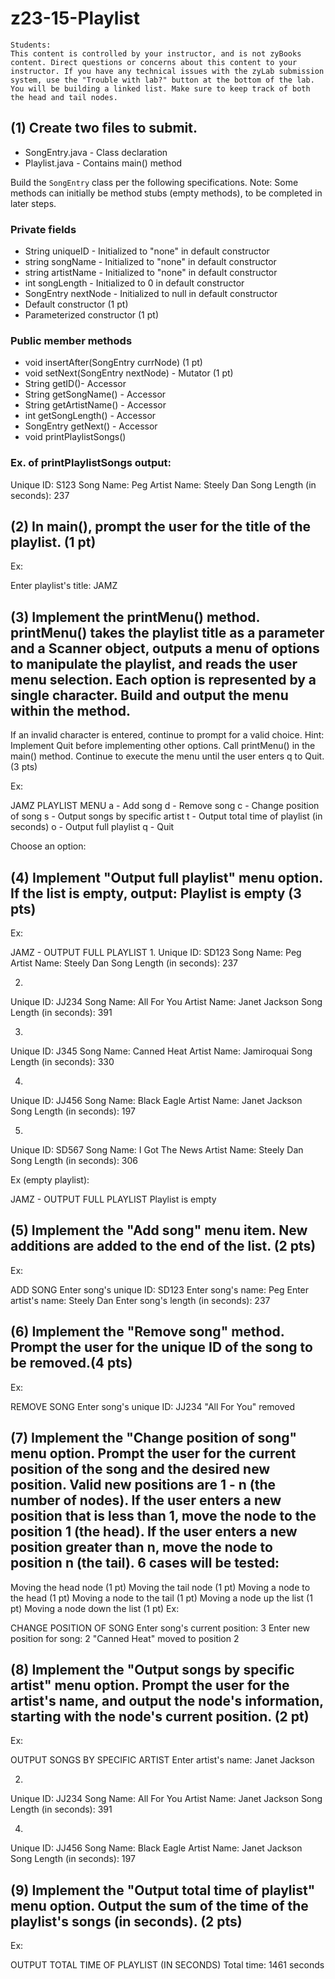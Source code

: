 # z23-15-Playlist

    Students:
    This content is controlled by your instructor, and is not zyBooks content. Direct questions or concerns about this content to your instructor. If you have any technical issues with the zyLab submission system, use the "Trouble with lab?" button at the bottom of the lab.
    You will be building a linked list. Make sure to keep track of both the head and tail nodes.
 
## (1) Create two files to submit.

* SongEntry.java - Class declaration
* Playlist.java - Contains main() method

Build the `SongEntry` class per the following specifications. Note: Some methods can initially be method stubs (empty methods), to be completed in later steps.

###  Private fields

* String uniqueID - Initialized to "none" in default constructor
* string songName - Initialized to "none" in default constructor
* string artistName - Initialized to "none" in default constructor
* int songLength - Initialized to 0 in default constructor
* SongEntry nextNode - Initialized to null in default constructor
* Default constructor (1 pt)
* Parameterized constructor (1 pt)

###  Public member methods

* void insertAfter(SongEntry currNode) (1 pt)
* void setNext(SongEntry nextNode) - Mutator (1 pt)
* String getID()- Accessor
* String getSongName() - Accessor
* String getArtistName() - Accessor
* int getSongLength() - Accessor
* SongEntry getNext() - Accessor
* void printPlaylistSongs()

### Ex. of printPlaylistSongs output:

Unique ID: S123
Song Name: Peg
Artist Name: Steely Dan
Song Length (in seconds): 237

## (2) In main(), prompt the user for the title of the playlist. (1 pt) 

Ex:

Enter playlist's title:
JAMZ 

## (3) Implement the printMenu() method. printMenu() takes the playlist title as a parameter and a Scanner object, outputs a menu of options to manipulate the playlist, and reads the user menu selection. Each option is represented by a single character. Build and output the menu within the method.

If an invalid character is entered, continue to prompt for a valid choice. Hint: Implement Quit before implementing other options. Call printMenu() in the main() method. Continue to execute the menu until the user enters q to Quit. (3 pts) 

Ex:

JAMZ PLAYLIST MENU
a - Add song
d - Remove song
c - Change position of song
s - Output songs by specific artist
t - Output total time of playlist (in seconds)
o - Output full playlist
q - Quit

Choose an option:

## (4) Implement "Output full playlist" menu option. If the list is empty, output: Playlist is empty (3 pts) 

Ex:

JAMZ - OUTPUT FULL PLAYLIST
1.
Unique ID: SD123
Song Name: Peg
Artist Name: Steely Dan
Song Length (in seconds): 237

2.
Unique ID: JJ234
Song Name: All For You
Artist Name: Janet Jackson
Song Length (in seconds): 391

3.
Unique ID: J345
Song Name: Canned Heat
Artist Name: Jamiroquai
Song Length (in seconds): 330

4.
Unique ID: JJ456
Song Name: Black Eagle
Artist Name: Janet Jackson
Song Length (in seconds): 197

5. 
Unique ID: SD567
Song Name: I Got The News
Artist Name: Steely Dan
Song Length (in seconds): 306

Ex (empty playlist):

JAMZ - OUTPUT FULL PLAYLIST
Playlist is empty

## (5) Implement the "Add song" menu item. New additions are added to the end of the list. (2 pts) 

Ex:

ADD SONG
Enter song's unique ID:
SD123
Enter song's name:
Peg
Enter artist's name:
Steely Dan
Enter song's length (in seconds):
237

## (6) Implement the "Remove song" method. Prompt the user for the unique ID of the song to be removed.(4 pts) 

Ex:

REMOVE SONG
Enter song's unique ID:
JJ234
"All For You" removed

## (7) Implement the "Change position of song" menu option. Prompt the user for the current position of the song and the desired new position. Valid new positions are 1 - n (the number of nodes). If the user enters a new position that is less than 1, move the node to the position 1 (the head). If the user enters a new position greater than n, move the node to position n (the tail). 6 cases will be tested:

Moving the head node (1 pt)
Moving the tail node (1 pt)
Moving a node to the head (1 pt)
Moving a node to the tail (1 pt)
Moving a node up the list (1 pt)
Moving a node down the list (1 pt) 
Ex:

CHANGE POSITION OF SONG
Enter song's current position:
3
Enter new position for song:
2
"Canned Heat" moved to position 2

## (8) Implement the "Output songs by specific artist" menu option. Prompt the user for the artist's name, and output the node's information, starting with the node's current position. (2 pt) 

Ex:

OUTPUT SONGS BY SPECIFIC ARTIST
Enter artist's name:
Janet Jackson

2.
Unique ID: JJ234
Song Name: All For You
Artist Name: Janet Jackson
Song Length (in seconds): 391

4.
Unique ID: JJ456
Song Name: Black Eagle
Artist Name: Janet Jackson
Song Length (in seconds): 197

## (9) Implement the "Output total time of playlist" menu option. Output the sum of the time of the playlist's songs (in seconds). (2 pts) 

Ex:

OUTPUT TOTAL TIME OF PLAYLIST (IN SECONDS)
Total time: 1461 seconds